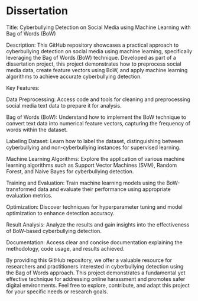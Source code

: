# Dissertation
Title: Cyberbullying Detection on Social Media using Machine Learning with Bag of Words (BoW)

Description:
This GitHub repository showcases a practical approach to cyberbullying detection on social media using machine learning, specifically leveraging the Bag of Words (BoW) technique.
Developed as part of a dissertation project, this project demonstrates how to preprocess social media data, create feature vectors using BoW, and apply machine learning algorithms
to achieve accurate cyberbullying detection.

Key Features:

Data Preprocessing: Access code and tools for cleaning and preprocessing social media text data to prepare it for analysis.

Bag of Words (BoW): Understand how to implement the BoW technique to convert text data into numerical feature vectors, capturing the frequency of words within the dataset.

Labeling Dataset: Learn how to label the dataset, distinguishing between cyberbullying and non-cyberbullying instances for supervised learning.

Machine Learning Algorithms: Explore the application of various machine learning algorithms such as Support Vector Machines (SVM), Random Forest, and Naive Bayes for cyberbullying detection.

Training and Evaluation: Train machine learning models using the BoW-transformed data and evaluate their performance using appropriate evaluation metrics.

Optimization: Discover techniques for hyperparameter tuning and model optimization to enhance detection accuracy.

Result Analysis: Analyze the results and gain insights into the effectiveness of BoW-based cyberbullying detection.

Documentation: Access clear and concise documentation explaining the methodology, code usage, and results achieved.

By providing this GitHub repository, we offer a valuable resource for researchers and practitioners interested in cyberbullying detection using the Bag of Words approach. 
This project demonstrates a fundamental yet effective technique for addressing online harassment and promotes safer digital environments. Feel free to explore, contribute, 
and adapt this project for your specific needs or research goals.
